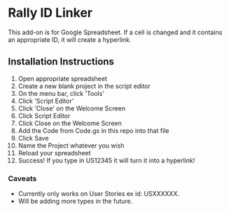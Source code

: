 # Rally ID Linker
This add-on is for Google Spreadsheet. If a cell is changed and it contains an appropriate ID, it will create a hyperlink.

## Installation Instructions
1. Open appropriate spreadsheet
2. Create a new blank project in the script editor
  1. On the menu bar, click 'Tools'
  2. Click 'Script Editor'
  3. Click 'Close' on the Welcome Screen
3. Click Script Editor
4. Click Close on the Welcome Screen
5. Add the Code from Code.gs in this repo into that file
6. Click Save
7. Name the Project whatever you wish
8. Reload your spreadsheet
9. Success! If you type in US12345 it will turn it into a hyperlink!

### Caveats
- Currently only works on User Stories ex id: USXXXXXX.
- Will be adding more types in the future.
